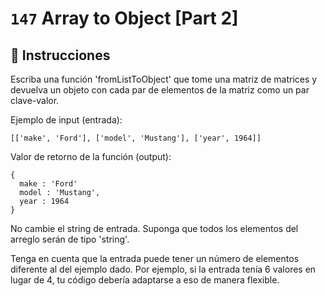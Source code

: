 # `147` Array to Object [Part 2]

## 📝 Instrucciones

Escriba una función 'fromListToObject' que tome una matriz de matrices y devuelva un objeto con cada par de elementos de la matriz como un par clave-valor.

Ejemplo de input (entrada):
```Js
[['make', 'Ford'], ['model', 'Mustang'], ['year', 1964]]
```
Valor de retorno de la función (output):
```Js
{
  make : 'Ford'
  model : 'Mustang',
  year : 1964
}
```
No cambie el string de entrada. Suponga que todos los elementos del arreglo serán de tipo 'string'.

Tenga en cuenta que la entrada puede tener un número de elementos diferente al del ejemplo dado. Por ejemplo, si la entrada tenía 6 valores en lugar de 4, tu código debería adaptarse a eso de manera flexible.